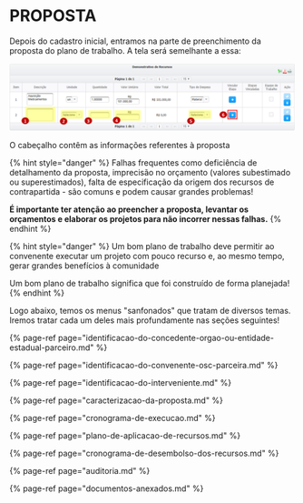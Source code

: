 # PROPOSTA

Depois do cadastro inicial, entramos na parte de preenchimento da proposta do plano de trabalho. A tela será semelhante a essa:

![](../../.gitbook/assets/image%20%2819%29.png)

O cabeçalho contêm as informações referentes à proposta

{% hint style="danger" %}
Falhas frequentes como deficiência de detalhamento da proposta, imprecisão no orçamento \(valores subestimado ou superestimados\), falta de especificação da origem dos recursos de contrapartida - são comuns e podem causar grandes problemas!

**É importante ter atenção ao preencher a proposta, levantar os orçamentos e elaborar os projetos para não incorrer nessas falhas.**
{% endhint %}

{% hint style="danger" %}
Um bom plano de trabalho deve permitir ao convenente executar um projeto com pouco recurso e, ao mesmo tempo, gerar grandes benefícios à comunidade

Um bom plano de trabalho significa que foi construído de forma planejada!
{% endhint %}

Logo abaixo, temos os menus "sanfonados" que tratam de diversos temas. Iremos tratar cada um deles mais profundamente nas seções seguintes!

{% page-ref page="identificacao-do-concedente-orgao-ou-entidade-estadual-parceiro.md" %}

{% page-ref page="identificacao-do-convenente-osc-parceira.md" %}

{% page-ref page="identificacao-do-interveniente.md" %}

{% page-ref page="caracterizacao-da-proposta.md" %}

{% page-ref page="cronograma-de-execucao.md" %}

{% page-ref page="plano-de-aplicacao-de-recursos.md" %}

{% page-ref page="cronograma-de-desembolso-dos-recursos.md" %}

{% page-ref page="auditoria.md" %}

{% page-ref page="documentos-anexados.md" %}







